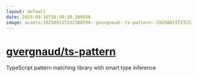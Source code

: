 ```yaml
---
layout: default
date: 2025-09-16T16:50:38.209548
image: assets/20250915T232308599--gvergnaud--ts-pattern--20250915T232531020--cropped.png
---
```


# [gvergnaud/ts-pattern](https://github.com/gvergnaud/ts-pattern)

TypeScript pattern matching library with smart type inference
